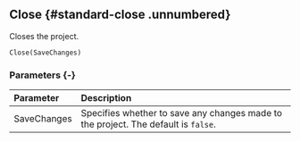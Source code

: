 ## Close {#standard-close .unnumbered}

Closes the project.

```{sql}
Close(SaveChanges)
```

### Parameters {-}

**Parameter** | **Description**
| :-- | :-- |
SaveChanges | Specifies whether to save any changes made to the project. The default is `false`.
